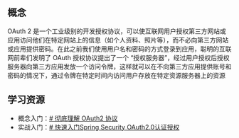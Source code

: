 ## 概念
OAuth 2 是一个工业级别的开发授权协议，可以使互联网用户授权第三方网站或应用访问他们在特定网站上的信息（如个人资料、照片等），而不必向第三方网站或应用提供密码。在此之前我们使用用户名和密码的方式登录到应用，聪明的互联网前辈们发明了 OAuth 授权协议提出了一个 “授权服务器”，经过用户授权后授权服务器向第三方应用发放一个访问令牌，这样就可以在不向第三方应用提供账号和密码的情况下，通过令牌在特定时间内访问用户存放在特定资源服务器上的资源
## 学习资源
* 概念入门：[# 彻底理解 OAuth2 协议](https://www.bilibili.com/video/BV1zt41127hX?from=search&seid=15223742023959709802)
* 实战入门：[# 快速入门Spring Security OAuth2.0认证授权](https://www.bilibili.com/video/BV1VE411h7aL?from=search&seid=18318661601501047866)